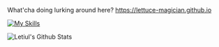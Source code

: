 What'cha doing lurking around here?
https://lettuce-magician.github.io

[![My Skills](https://skillicons.dev/icons?i=lua,robloxstudio,vscode,tailwind,html)](https://skillicons.dev)

![Letiul's Github Stats](https://github-readme-stats.vercel.app/api?username=lettuce-magician&show_icons=true&theme=radical)
